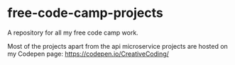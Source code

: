 # free-code-camp-projects
A repository for all my free code camp work.

Most of the projects apart from the api microservice projects are hosted on my Codepen page: https://codepen.io/CreativeCoding/

